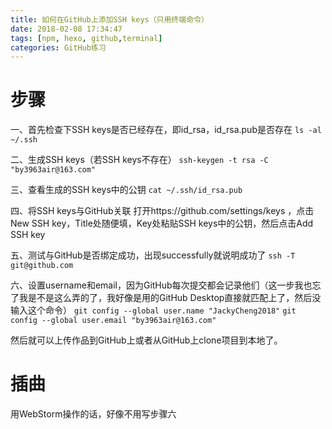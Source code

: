 ```yaml
---
title: 如何在GitHub上添加SSH keys（只用终端命令）
date: 2018-02-08 17:34:47
tags: [npm, hexo, github,terminal]
categories: GitHub练习
---
```

# 步骤
一、首先检查下SSH keys是否已经存在，即id_rsa，id_rsa.pub是否存在
`ls -al ~/.ssh`

二、生成SSH keys（若SSH keys不存在）
`ssh-keygen -t rsa -C "by3963air@163.com"`
<!--more-->

三、查看生成的SSH keys中的公钥
`cat ~/.ssh/id_rsa.pub`

四、将SSH keys与GitHub关联
打开https://github.com/settings/keys ，点击New SSH key，Title处随便填，Key处粘贴SSH keys中的公钥，然后点击Add SSH key

五、测试与GitHub是否绑定成功，出现successfully就说明成功了
`ssh -T git@github.com`

六、设置username和email，因为GitHub每次提交都会记录他们（这一步我也忘了我是不是这么弄的了，我好像是用的GitHub Desktop直接就匹配上了，然后没输入这个命令）
`git config --global user.name "JackyCheng2018"`
`git config --global user.email "by3963air@163.com"`

然后就可以上传作品到GitHub上或者从GitHub上clone项目到本地了。

# 插曲
用WebStorm操作的话，好像不用写步骤六